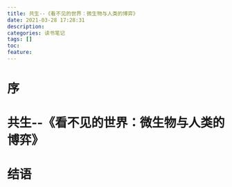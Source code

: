 ```yaml
---
title: 共生--《看不见的世界：微生物与人类的博弈》
date: 2021-03-28 17:28:31
description: 
categories: 读书笔记
tags: [] 
toc: 
feature: 
---
```


# 序
<!-- more -->

# 共生--《看不见的世界：微生物与人类的博弈》

# 结语
